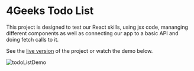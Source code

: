 # 4Geeks Todo List

This project is designed to test our React skills, using jsx code, mananging different components as well as connecting our app to a basic API and doing fetch calls to it. 

See the [live version]([link](https://4-geeks-todo-list.vercel.app/)) of the project or watch the demo below. 

![todoListDemo](https://github.com/gdwhittaker94/4Geeks_todo_list/assets/105855731/318cb42f-54c3-4ffa-96c2-f1a49c920d21)
